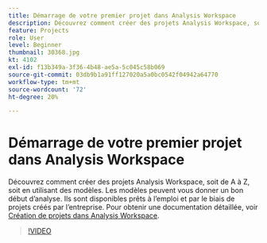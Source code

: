 ```yaml
---
title: Démarrage de votre premier projet dans Analysis Workspace
description: Découvrez comment créer des projets Analysis Workspace, soit de A à Z, soit en utilisant des modèles.
feature: Projects
role: User
level: Beginner
thumbnail: 30368.jpg
kt: 4102
exl-id: f13b349a-3f36-4b48-ae5a-5c045c58b069
source-git-commit: 03db9b1a91ff127020a5a0bc0542f04942a64770
workflow-type: tm+mt
source-wordcount: '72'
ht-degree: 20%

---
```


# Démarrage de votre premier projet dans Analysis Workspace

Découvrez comment créer des projets Analysis Workspace, soit de A à Z, soit en utilisant des modèles. Les modèles peuvent vous donner un bon début d’analyse. Ils sont disponibles prêts à l’emploi et par le biais de projets créés par l’entreprise. Pour obtenir une documentation détaillée, voir [Création de projets dans Analysis Workspace](https://experienceleague.adobe.com/fr/docs/analytics/analyze/analysis-workspace/build-workspace-project/create-projects).

>[!VIDEO](https://video.tv.adobe.com/v/30368/?quality=12&learn=on)
